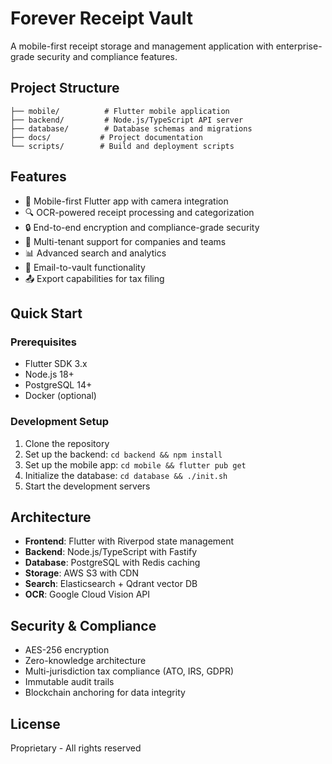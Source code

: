 # Forever Receipt Vault

A mobile-first receipt storage and management application with enterprise-grade security and compliance features.

## Project Structure

```
├── mobile/          # Flutter mobile application
├── backend/         # Node.js/TypeScript API server
├── database/        # Database schemas and migrations
├── docs/           # Project documentation
└── scripts/        # Build and deployment scripts
```

## Features

- 📱 Mobile-first Flutter app with camera integration
- 🔍 OCR-powered receipt processing and categorization
- 🔒 End-to-end encryption and compliance-grade security
- 👥 Multi-tenant support for companies and teams
- 📊 Advanced search and analytics
- 📧 Email-to-vault functionality
- 📤 Export capabilities for tax filing

## Quick Start

### Prerequisites
- Flutter SDK 3.x
- Node.js 18+
- PostgreSQL 14+
- Docker (optional)

### Development Setup

1. Clone the repository
2. Set up the backend: `cd backend && npm install`
3. Set up the mobile app: `cd mobile && flutter pub get`
4. Initialize the database: `cd database && ./init.sh`
5. Start the development servers

## Architecture

- **Frontend**: Flutter with Riverpod state management
- **Backend**: Node.js/TypeScript with Fastify
- **Database**: PostgreSQL with Redis caching
- **Storage**: AWS S3 with CDN
- **Search**: Elasticsearch + Qdrant vector DB
- **OCR**: Google Cloud Vision API

## Security & Compliance

- AES-256 encryption
- Zero-knowledge architecture
- Multi-jurisdiction tax compliance (ATO, IRS, GDPR)
- Immutable audit trails
- Blockchain anchoring for data integrity

## License

Proprietary - All rights reserved